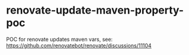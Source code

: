 # renovate-update-maven-property-poc
POC for renovate updates maven vars, see: https://github.com/renovatebot/renovate/discussions/11104
